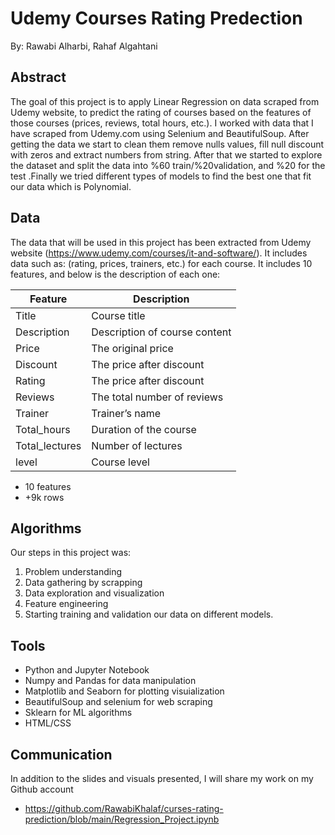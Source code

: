 # Udemy Courses Rating Predection
By: Rawabi Alharbi, Rahaf Algahtani

## Abstract
The goal of this project is to apply Linear Regression on data scraped from Udemy website, to predict the rating of courses based on the features of those courses (prices, reviews, total hours, etc.). I worked with data that I have scraped from Udemy.com using Selenium and BeautifulSoup.  After getting the data we start to clean them remove nulls values, fill null discount with zeros and extract numbers from string. After that we started to explore the dataset and split the data into %60 train/%20validation, and %20 for the test .Finally we tried different types of models to find the best one that fit our data which is Polynomial.

## Data
The data that will be used in this project has been extracted from Udemy website (https://www.udemy.com/courses/it-and-software/). It includes data such as: (rating, prices, trainers, etc.) for each course. It includes 10 features, and below is the description of each one:


| Feature               | Description                                                                     |
|-----------------------|---------------------------------------------------------------------------------|
| Title                 |	Course title
| Description           |	Description of course content
| Price                 | The original price
| Discount              | The price after discount
| Rating                | The price after discount
| Reviews              	| The total number of reviews
| Trainer               | Trainer’s name
| Total_hours           | Duration of the course
| Total_lectures        | Number of lectures
| level                 | Course level

* 10 features
* +9k rows

## Algorithms
Our steps in this project was:
1. Problem understanding
2. Data gathering by scrapping 
3. Data exploration and visualization
4. Feature engineering
5. Starting training and validation our data on different models. 

## Tools
- Python and Jupyter Notebook
- Numpy and Pandas for data manipulation
- Matplotlib and Seaborn for plotting visuialization
- BeautifulSoup and selenium for web scraping
- Sklearn for ML algorithms
- HTML/CSS

## Communication
In addition to the slides and visuals presented, I will share my work on my Github account
* https://github.com/RawabiKhalaf/curses-rating-prediction/blob/main/Regression_Project.ipynb

